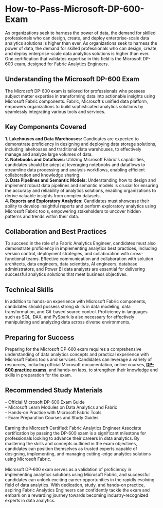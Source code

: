 # How-to-Pass-Microsoft-DP-600-Exam
As organizations seek to harness the power of data, the demand for skilled professionals who can design, create, and deploy enterprise-scale data analytics solutions is higher than ever. 
As organizations seek to harness the power of data, the demand for skilled professionals who can design, create, and deploy enterprise-scale data analytics solutions is higher than ever. One certification that validates expertise in this field is the Microsoft DP-600 exam, designed for Fabric Analytics Engineers.<br />
<h2>
	Understanding the Microsoft DP-600 Exam
</h2>
The Microsoft DP-600 exam is tailored for professionals who possess subject matter expertise in transforming data into actionable insights using Microsoft Fabric components. Fabric, Microsoft's unified data platform, empowers organizations to build sophisticated analytics solutions by seamlessly integrating various tools and services.<br />
<h2>
	Key Components Covered
</h2>
<strong>1. Lakehouses and Data Warehouses:</strong> Candidates are expected to demonstrate proficiency in designing and deploying data storage solutions, including lakehouses and traditional data warehouses, to effectively manage and analyze large volumes of data.<br />
<strong>2. Notebooks and Dataflows:</strong> Utilizing Microsoft Fabric's capabilities, candidates should be adept at leveraging notebooks and dataflows to streamline data processing and analysis workflows, enabling efficient collaboration and knowledge sharing.<br />
<strong>3. Data Pipelines and Semantic Models: </strong>Understanding how to design and implement robust data pipelines and semantic models is crucial for ensuring the accuracy and reliability of analytics solutions, enabling organizations to derive valuable insights from complex datasets.<br />
<strong>4. Reports and Exploratory Analytics:</strong> Candidates must showcase their ability to develop insightful reports and perform exploratory analytics using Microsoft Fabric tools, empowering stakeholders to uncover hidden patterns and trends within their data.<br />
<h2>
	Collaboration and Best Practices
</h2>
To succeed in the role of a Fabric Analytics Engineer, candidates must also demonstrate proficiency in implementing analytics best practices, including version control, deployment strategies, and collaboration with cross-functional teams. Effective communication and collaboration with solution architects, data engineers, data scientists, AI engineers, database administrators, and Power BI data analysts are essential for delivering successful analytics solutions that meet business objectives.<br />
<h2>
	Technical Skills
</h2>
In addition to hands-on experience with Microsoft Fabric components, candidates should possess strong skills in data modeling, data transformation, and Git-based source control. Proficiency in languages such as SQL, DAX, and PySpark is also necessary for effectively manipulating and analyzing data across diverse environments.<br />
<h2>
	Preparing for Success
</h2>
Preparing for the Microsoft DP-600 exam requires a comprehensive understanding of data analytics concepts and practical experience with Microsoft Fabric tools and services. Candidates can leverage a variety of resources, including official Microsoft documentation, online courses, <a href="https://www.dumpsinfo.com/exam/dp-600/" target="_blank"><strong>DP-600 </strong><strong>practice exams</strong></a>, and hands-on labs, to strengthen their knowledge and skills in preparation for the exam.<br />
<h2>
	Recommended Study Materials
</h2>
- Official Microsoft DP-600 Exam Guide<br />
- Microsoft Learn Modules on Data Analytics and Fabric<br />
- Hands-on Practice with Microsoft Fabric Tools<br />
- Exam Preparation Courses and Study Guides<br />
<br />
Earning the Microsoft Certified: Fabric Analytics Engineer Associate certification by passing the DP-600 exam is a significant milestone for professionals looking to advance their careers in data analytics. By mastering the skills and concepts outlined in the exam objectives, candidates can position themselves as trusted experts capable of designing, implementing, and managing cutting-edge analytics solutions using Microsoft Fabric.<br />
<br />
Microsoft DP-600 exam serves as a validation of proficiency in implementing analytics solutions using Microsoft Fabric, and successful candidates can unlock exciting career opportunities in the rapidly evolving field of data analytics. With dedication, study, and hands-on practice, aspiring Fabric Analytics Engineers can confidently tackle the exam and embark on a rewarding journey towards becoming industry-recognized experts in data analytics.<br />
